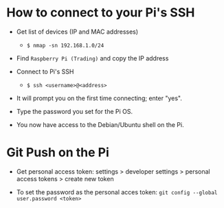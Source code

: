 # How to connect to your Pi's SSH

- Get list of devices (IP and MAC addresses)
  - `$ nmap -sn 192.168.1.0/24`

- Find `Raspberry Pi (Trading)` and copy the IP address

- Connect to Pi's SSH
  - `$ ssh <username>@<address>`

- It will prompt you on the first time connecting; enter "yes".

- Type the password you set for the Pi OS.

- You now have access to the Debian/Ubuntu shell on the Pi.

# Git Push on the Pi

- Get personal access token: settings > developer settings > personal access tokens > create new token

- To set the password as the personal acces token: `git config --global user.password <token>`